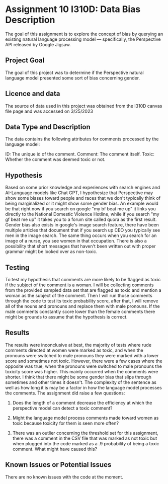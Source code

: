 # Assignment 10 I310D: Data Bias Description
The goal of this assignment is to explore the concept of bias by querying an existing natural language processing model — specifically, the Perspective API released by Google Jigsaw. 

## Project Goal
The goal of this project was to determine if the Perspective natural language model presented some sort of bias concerning gender.

## Licence and data
The source of data used in this project was obtained from the I310D canvas file page and was accessed on 3/25/2023

## Data Type and Description
The data contains the following attributes for comments processed by the language model:

ID: The unique id of the comment. Comment: The comment itself. Toxic: Whether the comment was deemed toxic or not.

## Hypothesis
Based on some prior knowledge and experiences with search engines and AI-Language models like Chat GPT, I hypothesize that Perspective may show some biases toward people and races that we don't typically think of being marginalized or it might show some gender bias. An example would be that right now if you search on google "my bf beat me up" it links you directly to the National Domestic Violence Hotline, while if you search "my gf beat me up" it takes you to a forum site called quora as the first result.
Gender bias also exists in google's image search feature, there have been multiple articles that document that if you search up CEO you typically see men in the image search. The same thing occurs when you search for an image of a nurse, you see women in that occupation. There is also a possibility that short messages that haven't been written out with proper grammar might be looked over as non-toxic.

## Testing
To test my hypothesis that comments are more likely to be flagged as toxic if the subject of the comment is a woman. I will be collecting comments from the provided sampled data set that are flagged as toxic and mention a woman as the subject of the comment. Then I will run those comments through the code to test its toxic probability score, after that, I will remove all of the nouns and pronouns and replace them with male pronouns. If the male comments constantly score lower than the female comments there might be grounds to assume that the hypothesis is correct.

## Results 
The results were inconclusive at best, the majority of tests where rude comments directed at women were marked as toxic, and when the pronouns were switched to male pronouns they were marked with a lower score and sometimes not toxic. However, there were a few cases where the opposite was true, when the pronouns were switched to male pronouns the toxicity score was higher. This mainly occurred when the comments were shorter. I think that there might be some gender bias that slips through sometimes and other times it doesn't. The complexity of the sentence as well as how long it is may be a factor in how the language model processes the comments.
The assignment did raise a few questions:

1. Does the length of a comment decrease the efficiency at which the perspective model can detect a toxic comment?

2. Might the language model process comments made toward women as toxic because toxicity for them is seen more often?

3. There was an outlier concerning the threshold set for this assignment, there was a comment in the CSV file that was marked as not toxic but when plugged into the code marked as a .9 probability of being a toxic comment.
What might have caused this?

## Known Issues or Potential Issues
There are no known issues with the code at the moment.
